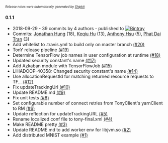 <sup><sup>*Release notes were automatically generated by [Shipkit](http://shipkit.org/)*</sup></sup>

#### 0.1.1
 - 2018-09-29 - 39 commits by 4 authors - published to [![Bintray](https://img.shields.io/badge/Bintray-0.1.1-green.svg)](https://bintray.com/linkedin/maven/TonY/0.1.1)
 - Commits: [Jonathan Hung](https://github.com/hungj) (18), [Keqiu Hu](https://github.com/oliverhu) (13), [Anthony Hsu](https://github.com/erwa) (5), [Phat Dai Tran](https://github.com/pdtran3k6) (3)
 - Add whitelist to .travis.yml to build only on master branch [(#20)](https://github.com/linkedin/TonY/pull/20)
 - TonY release pipeline [(#19)](https://github.com/linkedin/TonY/pull/19)
 - Determine TensorFlow job names in user configuration at runtime [(#18)](https://github.com/linkedin/TonY/pull/18)
 - Updated security constant's name [(#17)](https://github.com/linkedin/TonY/pull/17)
 - Add Azkaban module with TensorFlowJob [(#15)](https://github.com/linkedin/TonY/pull/15)
 - LIHADOOP-40358: Changed security constant's name [(#14)](https://github.com/linkedin/TonY/pull/14)
 - Use allocationRequestId for matching returned resource requests to TF… [(#12)](https://github.com/linkedin/TonY/pull/12)
 - Fix updateTrackingUrl [(#10)](https://github.com/linkedin/TonY/pull/10)
 - Update README.md [(#9)](https://github.com/linkedin/TonY/pull/9)
 - Fix unit tests [(#8)](https://github.com/linkedin/TonY/pull/8)
 - Set configurable number of connect retries from TonyClient's yarnClient to RM [(#6)](https://github.com/linkedin/TonY/pull/6)
 - Update reflection for updateTrackingURL [(#5)](https://github.com/linkedin/TonY/pull/5)
 - Rename localized conf file to tony-final.xml [(#4)](https://github.com/linkedin/TonY/pull/4)
 - Make README pretty [(#3)](https://github.com/linkedin/TonY/pull/3)
 - Update README.md to add worker env for libjvm.so [(#2)](https://github.com/linkedin/TonY/pull/2)
 - Add distributed MNIST example [(#1)](https://github.com/linkedin/TonY/pull/1)

